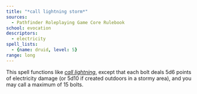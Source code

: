 ```yaml
---
title: "*call lightning storm*"
sources:
  - Pathfinder Roleplaying Game Core Rulebook
school: evocation
descriptors:
  - electricity
spell_lists:
  - {name: druid, level: 5}
range: long
---
```


This spell functions like [*call lightning*](/spells/call-lightning/), except that each bolt deals 5d6 points of electricity damage (or 5d10 if created outdoors in a stormy area), and you may call a maximum of 15 bolts.

